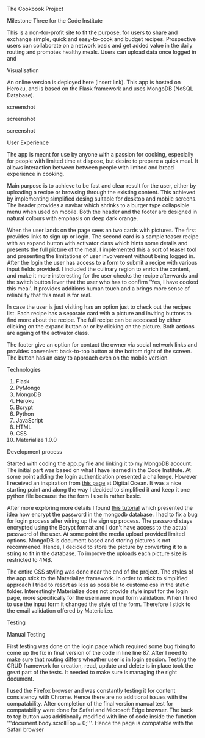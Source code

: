 The Cookbook Project

Milestone Three for the Code Institute

This is a non-for-profit site to fit the purpose, for users to share and exchange simple, quick and easy-to-cook and budget recipes. 
Prospective users can collaborate on a network basis and get added value in the daily routing and promotes healthy meals.
Users can upload data once logged in and 

Visualisation

An online version is deployed here (insert link). This app is hosted on Heroku,
and is based on the Flask framework and uses MongoDB (NoSQL Database). 

screenshot 

screenshot 

screenshot 


User Experience

The app is meant for use by anyone with a passion for cooking, especially for people with limited time at dispose, 
but desire to prepare a quick meal. It allows interaction between between people with limited and broad experience 
in cooking. 

Main purpose is to achieve to be fast and clear result for the user, either by uploading a recipe or browsing through 
the existing content. This achieved by implementing simplified desing suitable for desktop and mobile screens.
The header provides a navbar which shrinks to a burger type collapsible menu when used on mobile. Both the header and 
the footer are designed in natural colours with emphasis on deep dark orange. 

When the user lands on the page sees an two cards with pictures. The first provides links to sign up or login. 
The second card is a sample teaser recipe with an expand button with activator class which hints some details and presents the full
picture of the meal. I implemented this a sort of teaser tool and presenting the limitations of user involvement 
without being logged in. After the login the user has access to a form to submit a recipe with various input fields provided. 
I included the culinary region to enrich the content, and make it more insteresting for the user checks the recipe afterwards
and the switch button lever that the user who has to confirm 'Yes, I have cooked this meal'. It provides additions human touch and
a brings more sense of reliability that this meal is for real.

In case the user is just visiting has an option just to check out the recipes list. Each recipe has a separate card with a picture 
and inviting buttons to find more about the recipe. The full recipe can be accessed by either clicking on the expand button or
or by clicking on the picture. Both actions are againg of the activator class. 

The footer give an option for contact the owner via social network links and provides convenient back-to-top button at the bottom right of the screen. The button has an easy 
to approach even on the mobile version.

Technologies

1. Flask
2. PyMongo
3. MongoDB
4. Heroku
5. Bcrypt
6. Python
7. JavaScript
8. HTML
9. CSS 
10. Materialize 1.0.0

Development process

Started with coding the app.py file and linking it to my MongoDB account. The initial part was based on what I have learned in 
the Code Institute. At some point adding the login authentication presented a challenge. However I received an inspiration from [this page](https://www.digitalocean.com/community/tutorials/how-to-add-authentication-to-your-app-with-flask-login) 
at Digital Ocean. It was a nice starting point and along the way I decided to simplified it and keep it one python file because
the the form I use is rather basic. 

After more exploring more details I found [this tutorial](https://www.youtube.com/watch?v=vVx1737auSE) which presented the idea how encrypt the password in the mongodb database. I had to 
fix a bug for login process after wiring up the sign up process. The password stays encrypted using the Bcrypt format and
I don't have access to the actual password of the user. At some point the media upload provided limited options. MongoDB is document 
based and storing pictures is not recommened. Hence, I decided to store the picture by converting it to a string to fit in the
database. To improve the uploads each picture size is restricted to 4MB. 

The entire CSS styling was done near the end of the project. The styles of the app stick to the Materialize framework. In order to stick to simplified approach I tried to resort as less as possible to custome 
css in the static folder. Interestingly Materialize does not provide style input for the login page, more specifically for the username input form validation. 
When I tried to use the input form it changed the style of the form. Therefore I stick to the email validation offered by Materialize.  


Testing

Manual Testing

First testing was done on the login page which required some bug fixing to come up the fix in final version of the code in line
line 87. After I need to make sure that routing differs wheather user is in login session. Testing the CRUD framework for creation, 
read, update and delete is in place took the great part of the tests. It needed to make sure is managing the right document.

I used the Firefox browser and was constantly testing it for content consistency with Chrome. Hence there are no additional issues 
with the compatability. After completion of the final version manual test for compatability were done for Safari and Microsoft Edge 
browser. The back to top button was additionally modified with line of code inside the function '''document.body.scrollTop = 0;'''. 
Hence the page is compatable with the Safari browser

